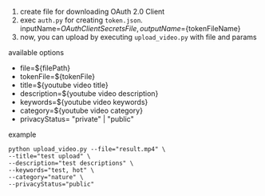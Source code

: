 1. create file for downloading OAuth 2.0 Client
2. exec `auth.py` for creating `token.json`.
   inputName=${OAuthClientSecretsFile}, outputName=${tokenFileName}
3. now, you can upload by executing `upload_video.py` with file and params

available options

- file=${filePath}
- tokenFile=${tokenFile}
- title=${youtube video title}
- description=${youtube video description}
- keywords=${youtube video keywords}
- category=${youtube video category}
- privacyStatus= "private" | "public"

example

```
python upload_video.py --file="result.mp4" \
--title="test upload" \
--description="test descriptions" \
--keywords="test, hot" \
--category="nature" \
--privacyStatus="public"
```
